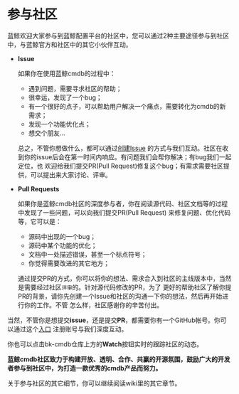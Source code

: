 # 参与社区
蓝鲸欢迎大家参与到蓝鲸配置平台的社区中，您可以通过2种主要途径参与到社区中，与蓝鲸官方和社区中的其它小伙伴互动。
* **Issue**

    如果你在使用蓝鲸cmdb的过程中：
    - 遇到问题，需要寻求社区的帮助；
    - 很幸运，发现了一个bug；
    - 有一个很好的点子，可以帮助用户解决一个痛点，需要转化为cmdb的新需求；
    - 发现一个功能优化点；
    - 想交个朋友...
    
    总之，不管你想做什么，都可以通过[创建Issue](https://github.com/Tencent/bk-cmdb/issues/new)
    的方式与我们互动。社区在收到你的issue后会在第一时间内响应。有问题我们会帮你解决；有bug我们一起定位，也
    欢迎给我们提交PR(Pull Request)修复这个bug；有需求需要社区提供，可以提出来大家讨论、评审。
    
* **Pull Requests**

    如果你是蓝鲸cmdb社区的深度参与者，你在阅读源代码、社区文档等的过程中发现了一些问题，可以向我们提交PR(Pull Request)
    来修复问题、优化代码等，它可以是：
    
    - 源码中出现的一个bug；
    - 源码中某个功能的优化；
    - 文档中一处描述错误，甚至一个标点符号；
    - 你觉得需要改进的其它地方；
    
    通过提交PR的方式，你可以将你的想法、需求合入到社区的主线版本中，当然是需要经过社区`评审`的。针对源代码修改的PR，为了
    更好的帮助社区了解你提PR的背景，请你先创建一个Issue和社区的沟通一下你的想法，然后再开始进行你的工作。不管
    怎么样，社区感谢你的辛苦付出。
    
当然，不管你是想提交**issue**，还是提交**PR**，都需要你有一个GitHub帐号。你可以通过这个[入口](https://github.com/join)
注册账号与我们深度互动。

你也可以点击bk-cmdb仓库上方的**Watch**按钮实时的跟踪社区的动态。
    
**蓝鲸cmdb社区致力于构建开放、透明、合作、共赢的开源氛围，鼓励广大的开发者参与到社区中，为打造一款优秀的cmdb产品而努力。**

关于参与社区的其它细节，你可以继续阅读wiki里的其它章节。


